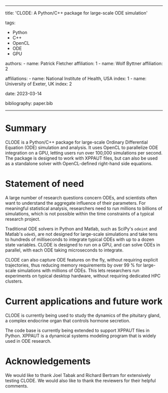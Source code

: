 
---
title: 'CLODE: A Python/C++ package for large-scale ODE simulation'

tags:
- Python
- C++
- OpenCL
- ODE
- GPU

authors:
    - name: Patrick Fletcher
      affiliation: 1
    - name: Wolf Byttner
      affiliation: 2

affiliations:
    - name: National Institute of Health, USA
      index: 1
    - name: University of Exeter, UK
      index: 2

date: 2023-03-14

bibliography: paper.bib

---

# Summary

CLODE is a Python/C++ package for large-scale Ordinary
Differential Equation (ODE) simulation and analysis.
It uses OpenCL to parallelize ODE integration on a GPU, letting
users run over 100,000 simulations per second. The package is
designed to work with XPPAUT files, but can also be used as
a standalone solver with OpenCL-defined right-hand side equations.

# Statement of need

A large number of research questions concern ODEs, and scientists often
want to understand the aggregate influence of their parameters.
For meaningful statistical analysis, researchers need to run
millions to billions of simulations, which is not possible within
the time constraints of a typical research project.

Traditional ODE solvers in Python and Matlab, such as SciPy's
`odeint` and Matlab's `ode45`, are not designed for large-scale
simulations and take tens to hundreds of milliseconds to integrate
typical ODEs with up to a dozen state variables. CLODE is designed
to run on a GPU, and can solve ODEs in parallel, with each ODE
taking microseconds to integrate.

CLODE can also capture ODE features on the fly, without requiring
explicit trajectories, thus reducing memory requirements by over 99 %
for large-scale simulations with millions of ODEs. This lets researchers
run experiments on typical desktop hardware, without requiring dedicated
HPC clusters.

# Current applications and future work

CLODE is currently being used to study the dynamics of the
pituitary gland, a complex endocrine organ that controls
hormone secretion.

The code base is currently being extended to support
XPPAUT files in Python. XPPAUT is a dynamical systems modeling
program that is widely used in ODE research.

# Acknowledgements

We would like to thank Joel Tabak and Richard Bertram for extensively testing
CLODE. We would also like to thank the reviewers for their helpful comments.